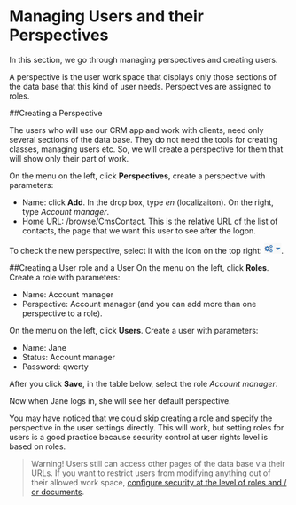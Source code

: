 # Managing Users and their Perspectives

In this section, we go through managing perspectives and creating users.

A perspective is the user work space that displays only those sections of the data base that this kind of user needs. Perspectives are assigned to roles.

##Creating a Perspective

The users who will use our CRM app and work with clients, need only several sections of the data base. They do not need the tools for creating classes, managing users etc. So, we will create a perspective for them that will show only their part of work.

On the menu on the left, click **Perspectives**, create a perspective with parameters:
   * Name: click **Add**. In the drop box, type *en* (localizaiton). On the right, type *Account manager*.
   * Home URL: /browse/CmsContact. This is the relative URL of the list of contacts, the page that we want this user to see after the logon.

To check the new perspective, select it with the icon on the top right: ![](UI-selecting-perspectives.jpg).

##Creating a User role and a User
On the menu on the left, click **Roles**. Create a role with parameters:
* Name: Account manager
* Perspective: Account manager (and you can add more than one perspective to a role).

On the menu on the left, click **Users**. Create a user with parameters:
* Name: Jane
* Status: Account manager
* Password: qwerty

After you click **Save**, in the table below, select the role *Account manager*.

Now when Jane logs in, she will see her default perspective.

You may have noticed that we could skip creating a role and specify the perspective in the user settings directly. This will work, but setting roles for users is a good practice because security control at user rights level is based on roles.

>Warning! Users still can access other pages of the data base via their URLs. If you want to restrict users from modifying anything out of their allowed work space, [configure security at the level of roles and / or documents](https://orienteer.gitbooks.io/orienteer/content/managing_users.html).
